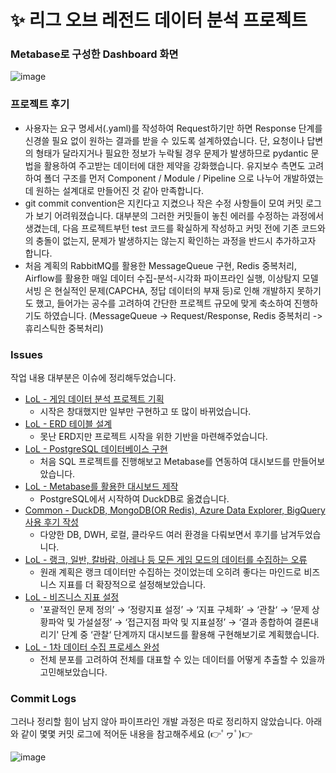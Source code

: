 # ✨ **리그 오브 레전드 데이터 분석 프로젝트**

### Metabase로 구성한 Dashboard 화면
![image](https://github.com/user-attachments/assets/254ea8ce-066e-49dc-8d24-f7e41dbe6a70)

### 프로젝트 후기
- 사용자는 요구 명세서(.yaml)를 작성하여 Request하기만 하면 Response 단계를 신경쓸 필요 없이 원하는 결과를 받을 수 있도록 설계하였습니다. 단, 요청이나 답변의 형태가 달라지거나 필요한 정보가 누락될 경우 문제가 발생하므로 pydantic 문법을 활용하여 주고받는 데이터에 대한 제약을 강화했습니다. 유지보수 측면도 고려하여 폴더 구조를 먼저 Component / Module / Pipeline 으로 나누어 개발하였는데 원하는 설계대로 만들어진 것 같아 만족합니다.
- git commit convention은 지킨다고 지켰으나 작은 수정 사항들이 모여 커밋 로그가 보기 어려워졌습니다. 대부분의 그러한 커밋들이 놓친 에러를 수정하는 과정에서 생겼는데, 다음 프로젝트부턴 test 코드를 확실하게 작성하고 커밋 전에 기존 코드와의 충돌이 없는지, 문제가 발생하지는 않는지 확인하는 과정을 반드시 추가하고자 합니다.
- 처음 계획의 RabbitMQ를 활용한 MessageQueue 구현, Redis 중복처리, Airflow를 활용한 매일 데이터 수집-분석-시각화 파이프라인 실행, 이상탐지 모델 서빙 은 현실적인 문제(CAPCHA, 정답 데이터의 부재 등)로 인해 개발하지 못하기도 했고, 들어가는 공수를 고려하여 간단한 프로젝트 규모에 맞게 축소하여 진행하기도 하였습니다. (MessageQueue -> Request/Response, Redis 중복처리 -> 휴리스틱한 중복처리)

### Issues
작업 내용 대부분은 이슈에 정리해두었습니다.

- [LoL - 게임 데이터 분석 프로젝트 기획](https://github.com/uowol/Game-Data-Analysis/issues/3) 
  - 시작은 창대했지만 일부만 구현하고 또 많이 바뀌었습니다. 
- [LoL - ERD 테이블 설계](https://github.com/uowol/Game-Data-Analysis/issues/4) 
  - 못난 ERD지만 프로젝트 시작을 위한 기반을 마련해주었습니다. 
- [LoL - PostgreSQL 데이터베이스 구현](https://github.com/uowol/Game-Data-Analysis/issues/5) 
  - 처음 SQL 프로젝트를 진행해보고 Metabase를 연동하여 대시보드를 만들어보았습니다.
- [LoL - Metabase를 활용한 대시보드 제작](https://github.com/uowol/Game-Data-Analysis/issues/6) 
  - PostgreSQL에서 시작하여 DuckDB로 옮겼습니다.
- [Common - DuckDB, MongoDB(OR Redis), Azure Data Explorer, BigQuery 사용 후기 작성](https://github.com/uowol/Game-Data-Analysis/issues/7) 
  - 다양한 DB, DWH, 로컬, 클라우드 여러 환경을 다뤄보면서 후기를 남겨두었습니다.
- [LoL - 랭크, 일반, 칼바람, 아레나 등 모든 게임 모드의 데이터를 수집하는 오류](https://github.com/uowol/Game-Data-Analysis/issues/8)
  - 원래 계획은 랭크 데이터만 수집하는 것이었는데 오히려 좋다는 마인드로 비즈니스 지표를 더 확장적으로 설정해보았습니다.
- [LoL - 비즈니스 지표 설정](https://github.com/uowol/Game-Data-Analysis/issues/9)
  - '포괄적인 문제 정의’ → ‘정량지표 설정’ → ‘지표 구체화’ → ‘관찰‘ → ‘문제 상황파악 및 가설설정’ → ‘접근지점 파악 및 지표설정’ → ‘결과 종합하여 결론내리기' 단계 중 ‘관찰‘ 단계까지 대시보드를 활용해 구현해보기로 계획했습니다.
- [LoL - 1차 데이터 수집 프로세스 완성](https://github.com/uowol/Game-Data-Analysis/issues/10)
  - 전체 분포를 고려하여 전체를 대표할 수 있는 데이터를 어떻게 추출할 수 있을까 고민해보았습니다.

### Commit Logs

그러나 정리할 힘이 남지 않아 파이프라인 개발 과정은 따로 정리하지 않았습니다.
아래와 같이 몇몇 커밋 로그에 적어둔 내용을 참고해주세요 (👉ﾟヮﾟ)👉

![image](https://github.com/user-attachments/assets/033195e0-a28c-4860-bc18-17522b730269)

